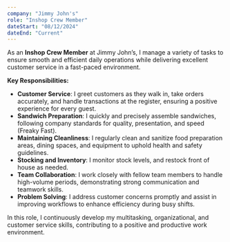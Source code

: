 ```yaml
---
company: "Jimmy John's"
role: "Inshop Crew Member"
dateStart: "08/12/2024"
dateEnd: "Current"
---
```


As an **Inshop Crew Member** at Jimmy John’s, I manage a variety of tasks to ensure smooth and efficient daily operations while delivering excellent customer service in a fast-paced environment.  

**Key Responsibilities:**  
- **Customer Service**: I greet customers as they walk in, take orders accurately, and handle transactions at the register, ensuring a positive experience for every guest.  
- **Sandwich Preparation**: I quickly and precisely assemble sandwiches, following company standards for quality, presentation, and speed (Freaky Fast).  
- **Maintaining Cleanliness**: I regularly clean and sanitize food preparation areas, dining spaces, and equipment to uphold health and safety guidelines.  
- **Stocking and Inventory**: I monitor stock levels, and restock front of house as needed.  
- **Team Collaboration**: I work closely with fellow team members to handle high-volume periods, demonstrating strong communication and teamwork skills.  
- **Problem Solving**: I address customer concerns promptly and assist in improving workflows to enhance efficiency during busy shifts.  

In this role, I continuously develop my multitasking, organizational, and customer service skills, contributing to a positive and productive work environment.